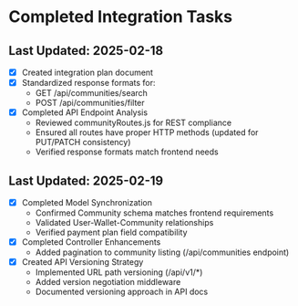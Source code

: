 # Completed Integration Tasks

## Last Updated: 2025-02-18
- [x] Created integration plan document  
- [x] Standardized response formats for:
  - GET /api/communities/search
  - POST /api/communities/filter
- [x] Completed API Endpoint Analysis
  - Reviewed communityRoutes.js for REST compliance
  - Ensured all routes have proper HTTP methods (updated for PUT/PATCH consistency)
  - Verified response formats match frontend needs

## Last Updated: 2025-02-19  
- [x] Completed Model Synchronization
  - Confirmed Community schema matches frontend requirements
  - Validated User-Wallet-Community relationships
  - Verified payment plan field compatibility
- [x] Completed Controller Enhancements
  - Added pagination to community listing (/api/communities endpoint)
- [x] Created API Versioning Strategy
  - Implemented URL path versioning (/api/v1/*)
  - Added version negotiation middleware
  - Documented versioning approach in API docs